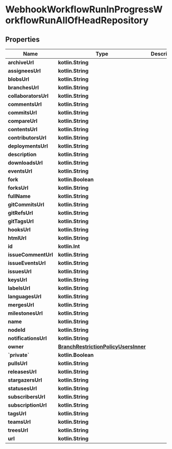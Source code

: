 
# WebhookWorkflowRunInProgressWorkflowRunAllOfHeadRepository

## Properties
Name | Type | Description | Notes
------------ | ------------- | ------------- | -------------
**archiveUrl** | **kotlin.String** |  |  [optional]
**assigneesUrl** | **kotlin.String** |  |  [optional]
**blobsUrl** | **kotlin.String** |  |  [optional]
**branchesUrl** | **kotlin.String** |  |  [optional]
**collaboratorsUrl** | **kotlin.String** |  |  [optional]
**commentsUrl** | **kotlin.String** |  |  [optional]
**commitsUrl** | **kotlin.String** |  |  [optional]
**compareUrl** | **kotlin.String** |  |  [optional]
**contentsUrl** | **kotlin.String** |  |  [optional]
**contributorsUrl** | **kotlin.String** |  |  [optional]
**deploymentsUrl** | **kotlin.String** |  |  [optional]
**description** | **kotlin.String** |  |  [optional]
**downloadsUrl** | **kotlin.String** |  |  [optional]
**eventsUrl** | **kotlin.String** |  |  [optional]
**fork** | **kotlin.Boolean** |  |  [optional]
**forksUrl** | **kotlin.String** |  |  [optional]
**fullName** | **kotlin.String** |  |  [optional]
**gitCommitsUrl** | **kotlin.String** |  |  [optional]
**gitRefsUrl** | **kotlin.String** |  |  [optional]
**gitTagsUrl** | **kotlin.String** |  |  [optional]
**hooksUrl** | **kotlin.String** |  |  [optional]
**htmlUrl** | **kotlin.String** |  |  [optional]
**id** | **kotlin.Int** |  |  [optional]
**issueCommentUrl** | **kotlin.String** |  |  [optional]
**issueEventsUrl** | **kotlin.String** |  |  [optional]
**issuesUrl** | **kotlin.String** |  |  [optional]
**keysUrl** | **kotlin.String** |  |  [optional]
**labelsUrl** | **kotlin.String** |  |  [optional]
**languagesUrl** | **kotlin.String** |  |  [optional]
**mergesUrl** | **kotlin.String** |  |  [optional]
**milestonesUrl** | **kotlin.String** |  |  [optional]
**name** | **kotlin.String** |  |  [optional]
**nodeId** | **kotlin.String** |  |  [optional]
**notificationsUrl** | **kotlin.String** |  |  [optional]
**owner** | [**BranchRestrictionPolicyUsersInner**](BranchRestrictionPolicyUsersInner.md) |  |  [optional]
**&#x60;private&#x60;** | **kotlin.Boolean** |  |  [optional]
**pullsUrl** | **kotlin.String** |  |  [optional]
**releasesUrl** | **kotlin.String** |  |  [optional]
**stargazersUrl** | **kotlin.String** |  |  [optional]
**statusesUrl** | **kotlin.String** |  |  [optional]
**subscribersUrl** | **kotlin.String** |  |  [optional]
**subscriptionUrl** | **kotlin.String** |  |  [optional]
**tagsUrl** | **kotlin.String** |  |  [optional]
**teamsUrl** | **kotlin.String** |  |  [optional]
**treesUrl** | **kotlin.String** |  |  [optional]
**url** | **kotlin.String** |  |  [optional]



